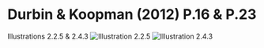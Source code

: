 # Durbin & Koopman (2012) P.16 & P.23
  Illustrations 2.2.5 & 2.4.3
![Illustration 2.2.5](https://github.com/werleycordeiro/Kalman-Filter-/blob/master/Fig.2.1.png)
![Illustration 2.4.3](https://github.com/werleycordeiro/Kalman-Filter-/blob/master/Fig.2.2.png)
